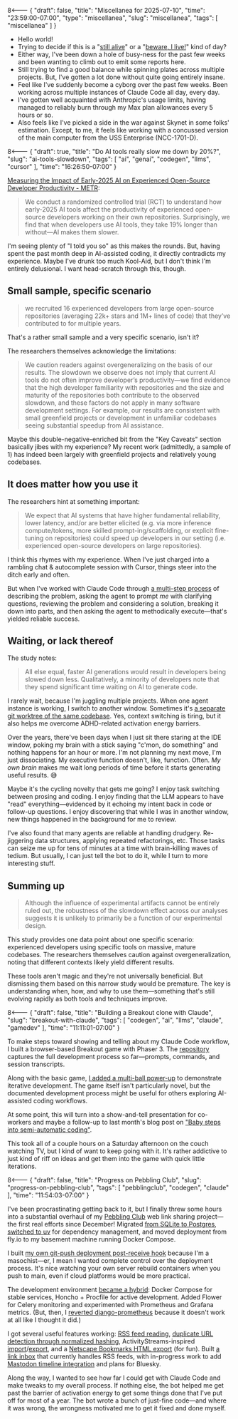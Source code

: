 8<--- { "draft": false, "title": "Miscellanea for 2025-07-10", "time": "23:59:00-07:00", "type": "miscellanea", "slug": "miscellanea", "tags": [ "miscellanea" ] }

- Hello world!
- Trying to decide if this is a "[still alive](https://www.youtube.com/watch?v=Y6ljFaKRTrI)" or a "[beware, I live!](https://www.youtube.com/watch?v=CC2iqlvifSU)" kind of day?
- Either way, I've been down a hole of busy-ness for the past few weeks and been wanting to climb out to emit some reports here.
- Still trying to find a good balance while spinning plates across multiple projects. But, I've gotten a lot done without quite going entirely insane.
- Feel like I've suddenly become a cyborg over the past few weeks. Been working across multiple instances of Claude Code all day, every day.
- I've gotten well acquainted with Anthropic's usage limits, having managed to reliably burn through my Max plan allowances every 5 hours or so.
- Also feels like I've picked a side in the war against Skynet in some folks' estimation. Except, to me, it feels like working with a concussed version of the main computer from the USS Enterprise (NCC-1701-D).

8<--- { "draft": true, "title": "Do AI tools really slow me down by 20%?", "slug": "ai-tools-slowdown", "tags": [ "ai", "genai", "codegen", "llms", "cursor" ], "time": "16:26:50-07:00" }

[Measuring the Impact of Early-2025 AI on Experienced Open-Source Developer Productivity - METR](https://metr.org/blog/2025-07-10-early-2025-ai-experienced-os-dev-study/):

  > We conduct a randomized controlled trial \(RCT\) to understand how early-2025 AI tools affect the productivity of experienced open-source developers working on their own repositories. Surprisingly, we find that when developers use AI tools, they take 19% longer than without—AI makes them slower.

I'm seeing plenty of "I told you so" as this makes the rounds. But, having spent the past month deep in AI-assisted coding, it directly contradicts my experience. Maybe I've drunk too much Kool-Aid, but I don't think I'm entirely delusional. I want head-scratch through this, though.

## Small sample, specific scenario

> we recruited 16 experienced developers from large open-source repositories (averaging 22k+ stars and 1M+ lines of code) that they’ve contributed to for multiple years.

That's a rather small sample and a very specific scenario, isn't it?

The researchers themselves acknowledge the limitations:

> We caution readers against overgeneralizing on the basis of our results. The slowdown we observe does not imply that current AI tools do not often improve developer’s productivity—we find evidence that the high developer familiarity with repositories and the size and maturity of the repositories both contribute to the observed slowdown, and these factors do not apply in many software development settings. For example, our results are consistent with small greenfield projects or development in unfamiliar codebases seeing substantial speedup from AI assistance.

Maybe this double-negative-enriched bit from the "Key Caveats" section basically jibes with my experience? My recent work (admittedly, a sample of 1) has indeed been largely with greenfield projects and relatively young codebases.

## It does matter how you use it

The researchers hint at something important:

>We expect that AI systems that have higher fundamental reliability, lower latency, and/or are better elicited (e.g. via more inference compute/tokens, more skilled prompt-ing/scaffolding, or explicit fine-tuning on repositories) could speed up developers in our setting (i.e. experienced open-source developers on large repositories).

I think this rhymes with my experience. When I've just charged into a rambling chat & autocomplete session with Cursor, things steer into the ditch early and often.

But when I've worked with Claude Code through [a multi-step process](https://blog.lmorchard.com/2025/06/07/semi-automatic-coding/) of describing the problem, asking the agent to prompt _me_ with clarifying questions, reviewing the problem and considering a solution, breaking it down into parts, and then asking the agent to methodically execute—that's yielded reliable success.

## Waiting, or lack thereof

The study notes:

> All else equal, faster AI generations would result in developers being slowed down less. Qualitatively, a minority of developers note that they spend significant time waiting on AI to generate code.

I rarely wait, because I'm juggling multiple projects. When one agent instance is working, I switch to another window. Sometimes it's [a separate git worktree of the same codebase](https://docs.anthropic.com/en/docs/claude-code/common-workflows#run-parallel-claude-code-sessions-with-git-worktrees). Yes, context switching is tiring, but it also helps me overcome ADHD-related activation energy barriers.

Over the years, there've been days when I just sit there staring at the IDE window, poking my brain with a stick saying "c'mon, do something" and nothing happens for an hour or more. I'm not planning my next move, I'm just dissociating. My executive function doesn't, like, function. Often. *My own brain* makes me wait long periods of time before it starts generating useful results. 😅

Maybe it's the cycling novelty that gets me going? I enjoy task switching between prosing and coding. I enjoy finding that the LLM appears to have "read" everything—evidenced by it echoing my intent back in code or follow-up questions. I enjoy discovering that while I was in another window, new things happened in the background for me to review.

I've also found that many agents are reliable at handling drudgery. Re-jiggering data structures, applying repeated refactorings, etc. Those tasks can seize me up for tens of minutes at a time with brain-killing waves of tedium. But usually, I can just tell the bot to do it, while I turn to more interesting stuff.

## Summing up

> Although the influence of experimental artifacts cannot be entirely ruled out, the robustness of the slowdown effect across our analyses suggests it is unlikely to primarily be a function of our experimental design.

This study provides one data point about one specific scenario: experienced developers using specific tools on massive, mature codebases. The researchers themselves caution against overgeneralization, noting that different contexts likely yield different results.

These tools aren't magic and they're not universally beneficial. But dismissing them based on this narrow study would be premature. The key is understanding when, how, and why to use them—something that's still evolving rapidly as both tools and techniques improve.

8<--- { "draft": false, "title": "Building a Breakout clone with Claude", "slug": "breakout-with-claude", "tags": [ "codegen", "ai", "llms", "claude", "gamedev" ], "time": "11:11:01-07:00" }

To make steps toward showing and telling about my Claude Code workflow, I built a browser-based Breakout game with Phaser 3. The [repository](https://github.com/lmorchard/claude-breakout-clone) captures the full development process so far—prompts, commands, and session transcripts.

Along with the basic game, [I added a multi-ball power-up](https://github.com/lmorchard/claude-breakout-clone/tree/main/docs/dev-sessions/2025-07-05-1336-multiball) to demonstrate iterative development. The game itself isn't particularly novel, but the documented development process might be useful for others exploring AI-assisted coding workflows.

At some point, this will turn into a show-and-tell presentation for co-workers and maybe a follow-up to last month's blog post on ["Baby steps into semi-automatic coding"](https://blog.lmorchard.com/2025/06/07/semi-automatic-coding/).

This took all of a couple hours on a Saturday afternoon on the couch watching TV, but I kind of want to keep going with it. It's rather addictive to just kind of riff on ideas and get them into the game with quick little iterations.

8<--- { "draft": false, "title": "Progress on Pebbling Club", "slug": "progress-on-pebbling-club", "tags": [ "pebblingclub", "codegen", "claude" ], "time": "11:54:03-07:00" }

I've been procrastinating getting back to it, but I finally threw some hours into a substantial overhaul of my [Pebbling Club](https://github.com/lmorchard/pebbling-club) web link sharing project—the first real efforts since December! Migrated [from SQLite to Postgres](https://github.com/lmorchard/pebbling-club/pull/239), [switched to uv](https://github.com/lmorchard/pebbling-club/pull/238) for dependency management, and moved deployment from fly.io to my basement machine running Docker Compose.

I built [my own git-push deployment post-receive hook](https://github.com/lmorchard/pebbling-club/blob/main/docker/compose/post-receive) because I'm a masochist—er, I mean I wanted complete control over the deployment process. It's nice watching your own server rebuild containers when you push to main, even if cloud platforms would be more practical.

The development environment [became a hybrid](https://github.com/lmorchard/pebbling-club/pull/240): Docker Compose for stable services, Honcho + Procfile for active development. Added Flower for Celery monitoring and experimented with Prometheus and Grafana metrics. (But, then, I [reverted django-prometheus](https://github.com/lmorchard/pebbling-club/pull/255) because it doesn't work at all like I thought it did.)

I got several useful features working: [RSS feed reading](https://github.com/lmorchard/pebbling-club/commits/main/pebbling_apps/feeds), [duplicate URL detection through normalized hashing](https://github.com/lmorchard/pebbling-club/pull/249), ActivityStreams-inspired [import](https://github.com/lmorchard/pebbling-club/pull/250)/[export](https://github.com/lmorchard/pebbling-club/pull/248), and a [Netscape Bookmarks HTML export](https://github.com/lmorchard/pebbling-club/pull/247) (for fun). Built [a link inbox](https://github.com/lmorchard/pebbling-club/pull/250) that currently handles RSS feeds, with in-progress work to add [Mastodon timeline integration](https://github.com/lmorchard/pebbling-club/pull/254) and plans for Bluesky.

Along the way, I wanted to see how far I could get with Claude Code and make tweaks to my overall process. If nothing else, the bot helped me get past the barrier of activation energy to get some things done that I've put off for most of a year. The bot wrote a bunch of just-fine code—and where it was wrong, the wrongness motivated me to get it fixed and done myself.
